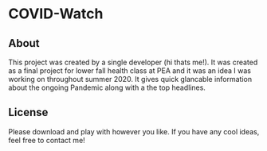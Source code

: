 # COVID-Watch
## About
This project was created by a single developer (hi thats me!). It was created as a final project for lower fall health class at PEA and it was an idea I was working on throughout summer 2020. It gives quick glancable information about the ongoing Pandemic along with a the top headlines.

## License
Please download and play with however you like. If you have any cool ideas, feel free to contact me!
